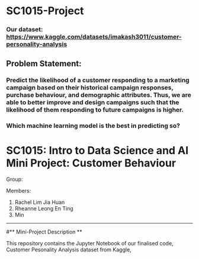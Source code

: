# SC1015-Project

### Our dataset: https://www.kaggle.com/datasets/imakash3011/customer-personality-analysis 
## Problem Statement: 
### Predict the likelihood of a customer responding to a marketing campaign based on their historical campaign responses, purchase behaviour, and demographic attributes. Thus, we are able to better improve and design campaigns such that the likelihood of them responding to future campaigns is higher. 

### Which machine learning model is the best in predicting so?


# SC1015: Intro to Data Science and AI Mini Project: Customer Behaviour

Group:

Members: 
 1. Rachel Lim Jia Huan 
 2. Rheanne Leong En Ting
 3. Min
 -----
#** Mini-Project Description **

This repository contains the Jupyter Notebook of our finalised code, Customer Pesonality Analysis dataset from Kaggle, 
